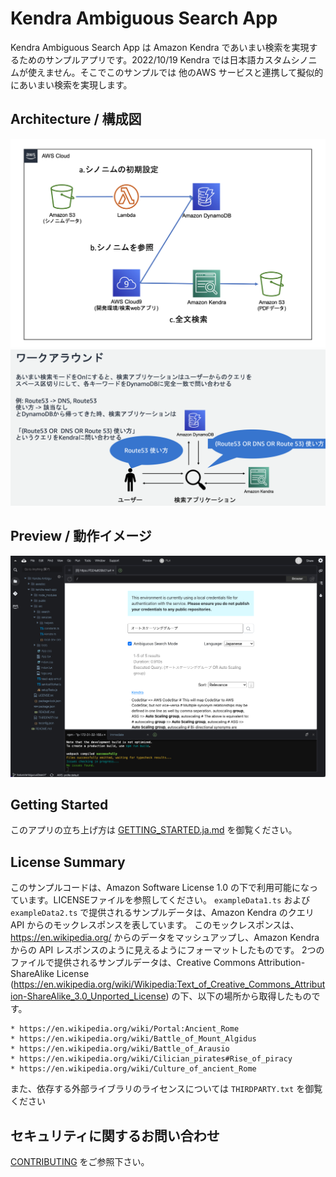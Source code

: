 # Kendra Ambiguous Search App

Kendra Ambiguous Search App は Amazon Kendra であいまい検索を実現するためのサンプルアプリです。2022/10/19 Kendra では日本語カスタムシノニムが使えません。そこでこのサンプルでは 他のAWS サービスと連携して擬似的にあいまい検索を実現します。


## Architecture / 構成図
![architecture](synonym/architecture.png)
![flow](synonym/flow.png)

## Preview / 動作イメージ
![screenshot](synonym/screenshot.png)

## Getting Started
このアプリの立ち上げ方は [GETTING_STARTED.ja.md](GETTING_STARTED.ja.md) を御覧ください。

## License Summary

このサンプルコードは、Amazon Software License 1.0 の下で利用可能になっています。LICENSEファイルを参照してください。
`exampleData1.ts` および `exampleData2.ts` で提供されるサンプルデータは、Amazon Kendra のクエリ API からのモックレスポンスを表しています。 このモックレスポンスは、https://en.wikipedia.org/ からのデータをマッシュアップし、Amazon Kendra からの API レスポンスのように見えるようにフォーマットしたものです。 2つのファイルで提供されるサンプルデータは、Creative Commons Attribution-ShareAlike License (https://en.wikipedia.org/wiki/Wikipedia:Text_of_Creative_Commons_Attribution-ShareAlike_3.0_Unported_License) の下、以下の場所から取得したものです。

    * https://en.wikipedia.org/wiki/Portal:Ancient_Rome 
    * https://en.wikipedia.org/wiki/Battle_of_Mount_Algidus 
    * https://en.wikipedia.org/wiki/Battle_of_Arausio 
    * https://en.wikipedia.org/wiki/Cilician_pirates#Rise_of_piracy 
    * https://en.wikipedia.org/wiki/Culture_of_ancient_Rome 

また、依存する外部ライブラリのライセンスについては `THIRDPARTY.txt` を御覧ください

## セキュリティに関するお問い合わせ
[CONTRIBUTING](CONTRIBUTING) をご参照下さい。
